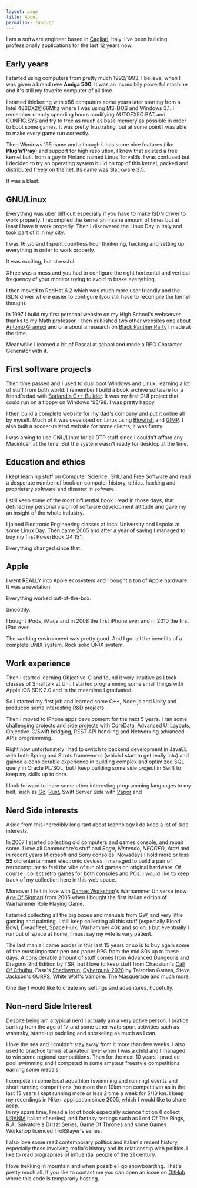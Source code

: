 ```yaml
---
layout: page
title: About
permalink: /about/
---
```


I am a software engineer based in [Cagliari](https://www.openstreetmap.org/#map=19/39.21718/9.11334), Italy.
I've been building professionally applications for the last 12 years now.

## Early years

I started using computers from pretty much 1992/1993, I believe, when I was given a brand new **Amiga 500**.
It was an incredibily powerful machine and it's still my favorite computer of all time. 

I started thinkering with x86 computers some years later starting from a Intel 486DX2@66Mhz where I was using MS-DOS and Windows 3.1. I remember crearly spending hours modifying AUTOEXEC.BAT and CONFIG.SYS and try to free as much as base memory as possible in order to boot some games. It was pretty frustrating, but at some point I was able to make every game run correctly.

Then Windows '95 came and although it has some nice features (like **Plug'n'Pray**) and support for high resolution, I knew that existed a free kernel built from a guy in Finland named Linus Torvalds. I was confused but I decided to try an operating system build on top of this kernel, packed and distributed freely on the net. Its name was Slackware 3.5. 

It was a blast. 

## GNU/Linux 

Everything was uber difficult especially if you have to make ISDN driver to work properly. I recompiled the kernel an insane amount of times but at least I have it work properly. Then I discovered the Linux Day in Italy and took part of it in my city. 

I was 16 y/o and I spent countless hour thinkering, hacking and setting up everything in order to work properly. 

It was exciting, but stressful. 

XFree was a mess and you had to configure the right horizontal and vertical frequency of your monitor trying to avoid to brake everything. 

I then moved to RedHat 6.2 which was much more user friendly and the ISDN driver where easier to configure (you still have to recompile the kernel though).

In 1997 I build my first personal website on my High School's webserver thanks to my Math professor. I then published two other websites one about [Antonio Gramsci](https://en.wikipedia.org/wiki/Antonio_Gramsci) and one about a research on [Black Panther Party](https://en.wikipedia.org/wiki/Black_Panther_Party) I made at the time.

Meanwhile I learned a bit of Pascal at school and made a RPG Character Generator with it. 

## First software projects

Then time passed and I used to dual boot Windows and Linux, learning a lot of stuff from both world. 
I remember I build a book archive software for a friend's dad with [Borland's C++ Builder](https://en.wikipedia.org/wiki/Borland_C%2B%2B#C++Builder_with_C++_bundle). 
It was my first GUI project that could run on a floppy on Windows '95/98. 
I was pretty happy.

I then build a complete website for my dad's company and put it online all by myself. 
Much of it was developed on Linux using [Blowfish](http://bluefish.openoffice.nl/index.html) and [GIMP](https://www.gimp.org/). I also built a soccer-related website for some clients, it was funny.

I was aming to use GNU/Linux for all DTP stuff since I couldn't afford any Macintosh at the time.
But the system wasn't ready for desktop at the time. 

## Education and ethics

I kept learning stuff on Computer Science, GNU and Free Software and read a desperate number of book on computer history, ethics, hacking and proprietary software and disaster in sofware. 
 
I still keep some of the most influential book I read in those days, that defined my personal vision of software development attitude and gave my an insight of the whole industry. 

I joined Electronic Engineering classes at local University and I spoke at some Linux Day.
Then came 2005 and after a year of saving I managed to buy my first PowerBook G4 15".

Everything changed since that.

## Apple 

I went REALLY into Apple ecosystem and I bought a ton of Apple hardware. 
It was a revelation. 

Everything worked out-of-the-box. 

Smoothly. 

I bought iPods, iMacs and in 2008 the first iPhone ever and in 2010 the first iPad ever. 

The working environment was pretty good. And I got all the benefits of a complete UNIX system. 
Rock solid UNIX system. 

## Work experience

Then I started learning Objective-C and found it very intuitive as I took classes of Smalltalk at Uni.
I started programming some small things with Apple iOS SDK 2.0 and in the meantime I graduated.

So I started my first job and learned some C++, Node.js and Unity and produced some interesting R&D projects.

Then I moved to iPhone apps development for the next 5 years. 
I ran some challenging projects and side projects with CoreData, Advanced UI Layouts, Objective-C/Swift bridging, REST API handling and Networking advanced APIs programming. 

Right now unfortunately i had to switch to backend development in JavaEE with both Spring and Struts frameworks (which I start to get really into) and gained a considerable experience in building complex and optimized SQL query in Oracle PL/SQL, but I keep building some side project in Swift to keep my skills up to date.

I look forward to learn some other interesting programming languages to my belt, such as [Go](https://golang.org/), [Rust](https://www.rust-lang.org/), Swift Server Side with [Vapor](https://vapor.codes/) and   

## Nerd Side interests
Aside from this incredibly long rant about technology I do keep a lot of side interests.

In 2007 I started collecting old computers and games console, and repair some.
I love all Commodore's stuff and *Sega*, *Nintendo*, *NEOGEO*, *Atari* and in recent years Microsoft and Sony consoles.
Nowadays I hold more or less **55** old entertainment electronic devices. 
I managed to build a pair of retrocomputer to feel the vibe of run old games on original hardware.
Of course I collect retro games for both consoles and PCs. 
I would like to keep track of my collection here in this web space. 

Moreover I felt in love with [Games Workshop](https://www.games-workshop.com/en-US/Home)'s Warhammer Universe (now [Age Of Sigmar](https://ageofsigmar.com/)) from 2005 when I bought the first italian edition of Warhammer Role Playing Game. 

I started collecting all the big boxes and manuals from GW, and very little gaming and painting.
I still keep collecting all this stuff (especially Blood Bowl, Dreadfleet, Space Hulk, Warhammer 40k and so on..) but eventually I run out of space at home, I must say my wife is vary patient.

The last mania I came across in this last 15 years or so is to buy again some of the most important pen and paper RPG from the mid 80s up to these days. A considerable amount of stuff comes from Advanced Dungeons and Dragons 2nd Edition by TSR, but I love to keep stuff from Chaosium's [Call Of Cthulhu](https://www.chaosium.com/), Fasa's [Shadowrun](https://www.catalystgamelabs.com/shadowrun/), [Cyberpunk 2020](https://talsorianstore.com/products/cyberpunk-2020) by Talsorian Games, Steve Jackson's [GURPS](http://www.sjgames.com/gurps/), White Wolf's [Vampire: The Masquerade](https://www.worldofdarkness.com/products/4Fo201jUf5ho7xqVR6Qd46) and much more. 

One day I would like to create my settings and adventures, hopefully. 

## Non-nerd Side Interest

Despite being am a typical nerd I actually am a very active person. I pratice surfing from the age of 17 and some other watersport activities such as watersky, stand-up paddling and snorkeling as much as I can.

I love the sea and I couldn't stay away from it more than few weeks. 
I also used to practice tennis at amateur level when I was a child and I managed to win some regional competitions. Then for the next 10 years I practice pool swimming and I competed in some amateur freestyle competitions earning some medals. 

I compete in some local aquathlon (swimming and running) events and short running competitions (no more than 10km non competitive) as in the last 15 years I kept running more or less 2 time a week for 5/10 km. 
I keep my recordings in Nike+ application since 2005, which I would like to share asap.   
In my spare time, I read a lot of book especially science fiction (I collect [URANIA](http://blog.librimondadori.it/blogs/urania/) italian sf series), and fantasy settings such as Lord Of The Rings, R.A. Salvatore's Drizzt Series, Game Of Thrones and some Games Workshop licenced TrollSlayer's series. 

I also love some read contemporary politics and italian's recent history, especially those involving mafia's history and its relationship with politics. I like to read biographies of influential people of the 21 century.   

I love trekking in mountain and when possible I go snowboarding.
That's pretty much all. If you like to contact me you can open an issue on [GitHub](https://github.com/simonekalb/simonekalb.github.io/issues) where this code is temporarly hosting. 


